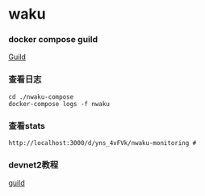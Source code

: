 # waku
### docker compose guild
[Guild](https://docs.waku.org/guides/nwaku/run-docker-compose)
### 查看日志
```
cd ./nwaku-compose
docker-compose logs -f nwaku
```
### 查看stats
```
http://localhost:3000/d/yns_4vFVk/nwaku-monitoring #
```
### devnet2教程
[guild](https://docs.pipe.network/devnet-2)

